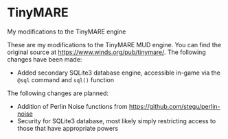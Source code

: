 # TinyMARE
My modifications to the TinyMARE engine

These are my modifications to the TinyMARE MUD engine.
You can find the original source at https://www.winds.org/pub/tinymare/.
The following changes have been made:

 - Added secondary SQLite3 database engine, accessible in-game via the `@sql` command and `sql()` function
 
The following changes are planned:

 - Addition of Perlin Noise functions from https://github.com/stegu/perlin-noise
 - Security for SQLite3 database, most likely simply restricting access to those that have appropriate powers
